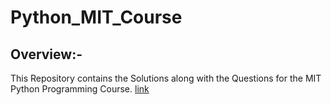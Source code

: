 # Python_MIT_Course

## Overview:-

This Repository contains the Solutions along with the Questions for the MIT Python Programming Course.
[link](https://ocw.mit.edu/courses/electrical-engineering-and-computer-science/6-0001-introduction-to-computer-science-and-programming-in-python-fall-2016/)
